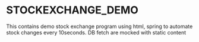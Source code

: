 # STOCKEXCHANGE_DEMO
This contains demo stock exchange program using html, spring to  automate stock changes every 10seconds. DB fetch are mocked with static content
